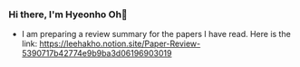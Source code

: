 ### Hi there, I'm Hyeonho Oh👋
+ I am preparing a review summary for the papers I have read.      Here is  the link: https://leehakho.notion.site/Paper-Review-5390717b42774e9b9ba3d06196903019

<!--
**LeeHakHo/LeeHakHo** is a ✨ _special_ ✨ repository because its `README.md` (this file) appears on your GitHub profile.

Here are some ideas to get you started:

- 🔭 I’m currently working on ...
- 🌱 I’m currently learning ...
- 👯 I’m looking to collaborate on ...
- 🤔 I’m looking for help with ...
- 💬 Ask me about ...
- 📫 How to reach me: ...
- 😄 Pronouns: ...
- ⚡ Fun fact: ...
-->
